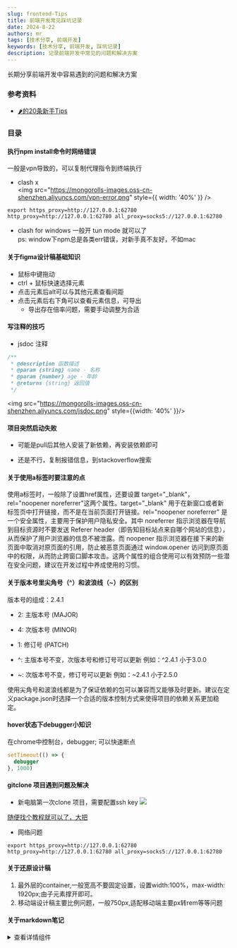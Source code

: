 ```yaml
---
slug: frontend-Tips
title: 前端开发常见踩坑记录
date: 2024-8-22
authors: mr
tags: [技术分享, 前端开发]
keywords: [技术分享, 前端开发, 踩坑记录]
description: 记录前端开发中常见的问题和解决方案
---
```


长期分享前端开发中容易遇到的问题和解决方案

<!-- truncate -->

### 参考资料

- [🌶️的20条新手Tips](https://juejin.cn/post/7301947438885191695)

### 目录

#### 执行npm install命令时网络错误

一般是vpn导致的，可以复制代理指令到终端执行

- clash x  
  <img src="<https://mongorolls-images.oss-cn-shenzhen.aliyuncs.com/vpn-error.png>" style={{ width: '40%' }} />

```base
export https_proxy=http://127.0.0.1:62780 http_proxy=http://127.0.0.1:62780 all_proxy=socks5://127.0.0.1:62780
```

- clash for windows 一般开 tun mode 就可以了  
  ps: window下npm总是各类err错误，对新手真不友好，不如mac

#### 关于figma设计稿基础知识

- 鼠标中键拖动
- ctrl + 鼠标快速选择元素
- 点击元素后alt可以与其他元素查看间距
- 点击元素后右下角可以查看元素信息，可导出
  - 导出存在倍率问题，需要手动调整为合适

#### 写注释的技巧

- jsdoc 注释

```javascript
/**
 * @description 函数描述
 * @param {string} name - 名称
 * @param {number} age - 年龄
 * @returns {string} 返回值
 */
```

<img src="<https://mongorolls-images.oss-cn-shenzhen.aliyuncs.com/jsdoc.png>" style={{width: '40%' }}/>

#### 项目突然启动失败

- 可能是pull后其他人安装了新依赖，再安装依赖即可

- 还是不行，复制报错信息，到stackoverflow搜索

#### 关于使用a标签时要注意的点

使用a标签时，一般除了设置href属性，还要设置 target="\_blank"，rel="noopener noreferrer"这两个属性。target="\_blank" 用于在新窗口或者新标签页中打开链接，而不是在当前页面打开链接。rel="noopener noreferrer" 是一个安全属性，主要用于保护用户隐私安全。其中 noreferrer 指示浏览器在导航到目标资源时不要发送 Referer header（即告知目标站点来自哪个网站的信息），从而保护了用户浏览器的信息不被泄露。而 noopener 指示浏览器在接下来的新页面中取消对原页面的引用，防止被恶意页面通过 window.opener 访问到原页面中的权限，从而防止跨窗口脚本攻击。这两个属性的组合使用可以有效预防一些潜在安全问题，建议在开发过程中养成使用的习惯。

#### 关于版本号里尖角号（^）和波浪线（~）的区别

版本号的组成：2.4.1

- 2: 主版本号 (MAJOR)
- 4: 次版本号 (MINOR)
- 1: 修订号 (PATCH)

- ^: 主版本号不变，次版本号和修订号可以更新 例如：^2.4.1 小于3.0.0
- ~: 次版本号不变，修订号可以更新 例如：~2.4.1 小于2.5.0

使用尖角号和波浪线都是为了保证依赖的包可以兼容而又能够及时更新。建议在定义package.json时选择一个合适的版本控制方式来使得项目的依赖关系更加稳定。

#### hover状态下debugger小知识

在chrome中控制台，debugger; 可以快速断点

```javascript
setTimeout(() => {
  debugger
}, 1000)
```

#### gitclone 项目遇到问题及解决

- 新电脑第一次clone 项目，需要配置ssh key <img src="https://mongorolls-images.oss-cn-shenzhen.aliyuncs.com/gitcloneerr.png"/>

[随便找个教程就可以了，大把](https://www.cnblogs.com/yulia/p/18027685.html)

- 网络问题

```base
export https_proxy=http://127.0.0.1:62780 http_proxy=http://127.0.0.1:62780 all_proxy=socks5://127.0.0.1:62780
```

#### 关于还原设计稿

1. 最外层的container,一般宽高不要固定设置，设置width:100%，max-width: 1920px;由子元素撑开即可。
2. 移动端设计稿主要比例问题，一般750px,适配移动端主要px转rem等等问题

#### 关于markdown笔记

<details>
<summary>查看详情组件</summary>

一些markdown笔记软件都支持这个html组件，可以折叠内容

```html
<details>
  <summary>查看详情组件</summary>
</details>
```

- [x] todo标签语法

```markdown
- [x] todo标签语法
```

</details>
